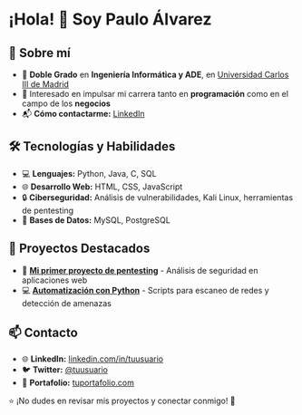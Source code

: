 # ¡Hola! 👋 Soy Paulo Álvarez 

## 📌 Sobre mí  
- 🌟 **Doble Grado** en **Ingeniería Informática y ADE**, en [Universidad Carlos III de Madrid](https://www.uc3m.es/)  
- 🚀 Interesado en impulsar mi carrera tanto en **programación** como en el campo de los **negocios**  
- 📬 **Cómo contactarme:** [LinkedIn](https://linkedin.com/in/paulo-álvarez-da-costa-2436a9294/)  

## 🛠️ Tecnologías y Habilidades  
- 💻 **Lenguajes:** Python, Java, C, SQL  
- 🌐 **Desarrollo Web:** HTML, CSS, JavaScript  
- 🔒 **Ciberseguridad:** Análisis de vulnerabilidades, Kali Linux, herramientas de pentesting  
- 📂 **Bases de Datos:** MySQL, PostgreSQL  

## 🚀 Proyectos Destacados  
- 🔐 **[Mi primer proyecto de pentesting](https://github.com/tuusuario/proyecto1)** - Análisis de seguridad en aplicaciones web  
- 💻 **[Automatización con Python](https://github.com/tuusuario/proyecto2)** - Scripts para escaneo de redes y detección de amenazas  

## 📫 Contacto  
- 🌐 **LinkedIn:** [linkedin.com/in/tuusuario](https://linkedin.com/in/tuusuario)  
- 🐦 **Twitter:** [@tuusuario](https://twitter.com/tuusuario)  
- 📁 **Portafolio:** [tuportafolio.com](https://tuportafolio.com)  

⭐ ¡No dudes en revisar mis proyectos y conectar conmigo! 🚀  
